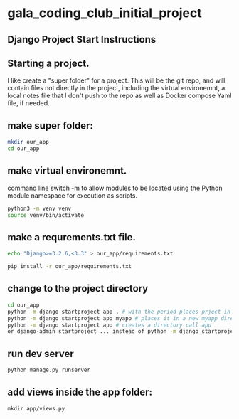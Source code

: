 # gala_coding_club_initial_project

## Django Project Start Instructions


## Starting a project. 

I like create a "super folder" for a project. This will be the 
git repo, and will contain files not directly in the project, 
including the virtual environemnt, a local notes file that 
I don't push to the repo as well as Docker compose Yaml file,
if needed.

## make super folder:
```bash
mkdir our_app
cd our_app
```
## make virtual environemnt. 

command line switch -m to allow modules to be located using the Python module namespace for execution as scripts.
```bash
python3 -m venv venv
source venv/bin/activate
```
## make a requrements.txt file. 

```bash
echo "Django>=3.2.6,<3.3" > our_app/requirements.txt

pip install -r our_app/requirements.txt
```
## change to the project directory
```bash
cd our_app
python -m django startproject app . # with the period places prject in current folder
python -m django startproject app myapp # places it in a new myapp directory
python -m django startproject app # creates a directory call app
or django-admin startproject ... instead of python -m django startproject
```
## run dev server
```bash
python manage.py runserver
```
## add views inside the app folder:
```
mkdir app/views.py
```
